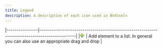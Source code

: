 ```yaml
---
title: Legend
description: A description of each icon used in Bndtools
---
```


|----------------|------------------------------------------------------------------------------------------------|
|![add][add]     | Add element to a list. In general you can also use an appropriate drag and drop                |


[add]: https://github.com/bndtools/bnd/raw/master/bndtools.core/resources/unprocessed/icons/add_obj.png